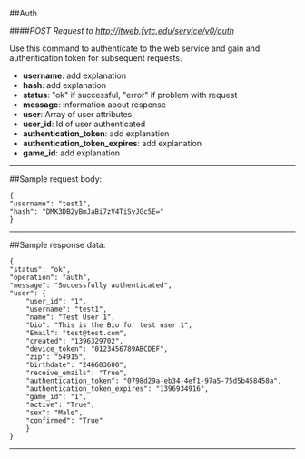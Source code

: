 ##Auth

####*POST Request to http://itweb.fvtc.edu/service/v0/auth*


Use this command to authenticate to the web service and gain and authentication token for subsequent requests.

- **username**: add explanation
- **hash**: add explanation
- **status**: "ok" if successful, "error" if problem with request
- **message**: information about response
- **user**: Array of user attributes
- **user_id**: Id of user authenticated
- **authentication_token**: add explanation
- **authentication\_token\_expires**: add explanation
- **game_id**: add explanation

* * *

##Sample request body: 

	{
    "username": "test1",
    "hash": "DMK3DB2yBmJaBi7zV4TiSyJGc5E="
	}
* * *

##Sample response data:

	{
    "status": "ok",
    "operation": "auth",
    "message": "Successfully authenticated",
    "user": {
        "user_id": "1",
        "username": "test1",
        "name": "Test User 1",
        "bio": "This is the Bio for test user 1",
        "Email": "test@test.com",
        "created": "1396329702",
        "device_token": "0123456789ABCDEF",
        "zip": "54915",
        "birthdate": "246603600",
        "receive_emails": "True",
        "authentication_token": "0798d29a-eb34-4ef1-97a5-75d5b458458a",
        "authentication_token_expires": "1396934916",
        "game_id": "1",
        "active": "True",
        "sex": "Male",
        "confirmed": "True"
		}
	}
* * *